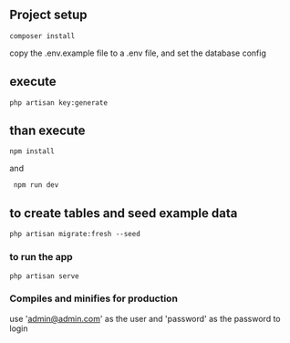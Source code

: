 ## Project setup
```
composer install

```
copy the .env.example file to a .env file, and set the database config

## execute
```
php artisan key:generate

```


## than execute
```
npm install

```
and

```
 npm run dev
```


## to create tables and seed example data
```
php artisan migrate:fresh --seed
```

### to run the app
```
php artisan serve
```

### Compiles and minifies for production

use 'admin@admin.com' as the user and 'password' as the password to login